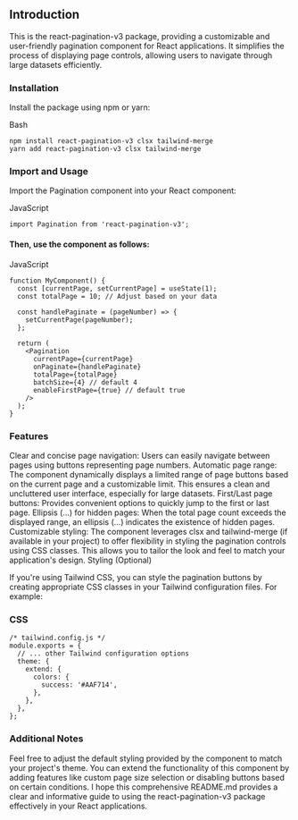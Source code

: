 ## Introduction

This is the react-pagination-v3 package, providing a customizable and user-friendly pagination component for React applications. It simplifies the process of displaying page controls, allowing users to navigate through large datasets efficiently.

### Installation

Install the package using npm or yarn:

Bash
```
npm install react-pagination-v3 clsx tailwind-merge
yarn add react-pagination-v3 clsx tailwind-merge
```

### Import and Usage

Import the Pagination component into your React component:

JavaScript
```
import Pagination from 'react-pagination-v3';
```

#### Then, use the component as follows:

JavaScript
```
function MyComponent() {
  const [currentPage, setCurrentPage] = useState(1);
  const totalPage = 10; // Adjust based on your data

  const handlePaginate = (pageNumber) => {
    setCurrentPage(pageNumber);
  };

  return (
    <Pagination
      currentPage={currentPage}
      onPaginate={handlePaginate}
      totalPage={totalPage}
      batchSize={4} // default 4
      enableFirstPage={true} // default true
    />
  );
}
```

### Features

Clear and concise page navigation: Users can easily navigate between pages using buttons representing page numbers.
Automatic page range: The component dynamically displays a limited range of page buttons based on the current page and a customizable limit. This ensures a clean and uncluttered user interface, especially for large datasets.
First/Last page buttons: Provides convenient options to quickly jump to the first or last page.
Ellipsis (...) for hidden pages: When the total page count exceeds the displayed range, an ellipsis (...) indicates the existence of hidden pages.
Customizable styling: The component leverages clsx and tailwind-merge (if available in your project) to offer flexibility in styling the pagination controls using CSS classes. This allows you to tailor the look and feel to match your application's design.
Styling (Optional)

If you're using Tailwind CSS, you can style the pagination buttons by creating appropriate CSS classes in your Tailwind configuration files. For example:

### CSS
```
/* tailwind.config.js */
module.exports = {
  // ... other Tailwind configuration options
  theme: {
    extend: {
      colors: {
        success: '#AAF714',
      },
    },
  },
};
```

### Additional Notes

Feel free to adjust the default styling provided by the component to match your project's theme.
You can extend the functionality of this component by adding features like custom page size selection or disabling buttons based on certain conditions.
I hope this comprehensive README.md provides a clear and informative guide to using the react-pagination-v3 package effectively in your React applications.
